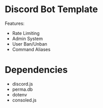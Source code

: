 # Discord Bot Template 
Features:
- Rate Limiting
- Admin System
- User Ban/Unban
- Command Aliases
# Dependencies
- discord.js
- perma.db
- dotenv
- consoled.js
